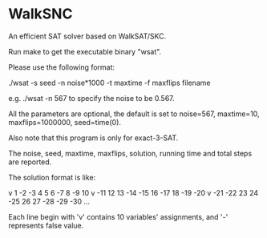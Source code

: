 # WalkSNC
An efficient SAT solver based on WalkSAT/SKC.

Run make to get the executable binary "wsat".

Please use the following format:

./wsat -s seed -n noise*1000 -t maxtime -f maxflips filename

e.g. ./wsat -n 567 to specify the noise to be 0.567.

All the parameters are optional, the default is set to noise=567, maxtime=10, maxflips=1000000, seed=time(0).

Also note that this program is only for exact-3-SAT.

The noise, seed, maxtime, maxflips, solution, running time and total steps are reported.

The solution format is like:

v 1 -2 -3 4 5 6 -7 8 -9 10
v -11 12 13 -14 -15 16 -17 18 -19 -20
v -21 -22 23 24 -25 26 27 -28 -29 -30
...


Each line begin with 'v' contains 10 variables' assignments, and '-' represents false value.
